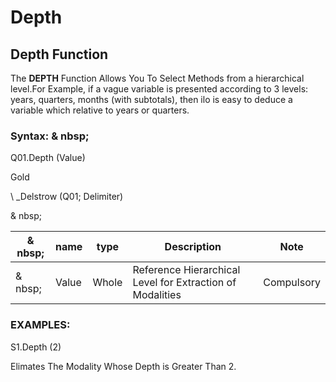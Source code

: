 # Depth

## Depth Function

The **DEPTH** Function Allows You To Select Methods from a hierarchical level.For Example, if a vague variable is presented according to 3 levels: years, quarters, months (with subtotals), then ilo is easy to deduce a variable which relative to years or quarters.

### Syntax: & nbsp;

Q01.Depth (Value)

Gold

\ _Delstrow (Q01; Delimiter)

& nbsp;

| & nbsp; | **name** | **type** | **Description** | **Note** |
| --- | --- | --- | --- | --- |
| & nbsp; | Value | Whole | Reference Hierarchical Level for Extraction of Modalities | Compulsory |

### EXAMPLES:

S1.Depth (2)

Elimates The Modality Whose Depth is Greater Than 2.